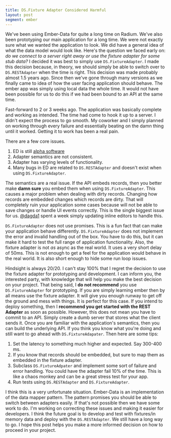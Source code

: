 ```yaml
---
title: DS.Fixture Adapter Considered Harmful
layout: post
segment: ember
---
```


We've been using Ember-Data for quite a long time on Radium. We've
also been prototyping our main application for a long time. We were
not exactly sure what we wanted the application to look. We did have a
general idea of what the data model would look like. Here's the
question we faced early on: *do we connect to a server right away or
use the fixture adapter for some stub data?* I decided it was best to
simply use `DS.FixtureAdapter`. I made this decision because, in
theory, we should simply be able to switch over to `DS.RESTAdapter`
when the time is right. This decision was made probably almost 1.5
years ago. Since then we've gone through many versions as we finally
came to idea of how the user facing application should behave. The
ember app was simply using local data the whole time. It would not
have been possible for us to do this if we had been bound to an API at
the same time.

Fast-forward to 2 or 3 weeks ago. The application was basically
complete and working as intended. The time had come to hook it up to a
server. I didn't expect the process to go smooth. My coworker and I
simply planned on working through every failure and essentially
beating on the damn thing until it worked. Getting it to work has been
a real pain.

There are a few core issues.

1. ED is still [alpha software](/2013/05/ember-data-is-pre-alpha-software/)
2. Adapter semantics are not consistent.
3. Adapter has varying levels of functionality.
4. Many bugs in ED are related to `DS.RESTAdapter` and doesn't exist
   when using `DS.FixtureAdapter`.

The semantics are a real issue. If the API embeds records, then you
better make **damn sure** you embed them when using
`DS.FixtureAdapter`. This causes a major problem when dealing with
dirty records. Changing how records are embedded changes which records
are dirty. That will completely ruin your application some cases
because will not be able to save changes or handle UI events
correctly. This is the single biggest issue for us.
[@dagda1](http://twitter.com/dagda1) spent a week simply updating
inline editors to handle this.

`DS.FixtureAdapter` does not use promises. This is a fun fact that can
make your application behave differently. `DS.FixtureAdapter` does not
implement the error and invalid handling out of the box. You have to
do this, but it can make it hard to test the full range of application
functionality. Also, the fixture adapter is not *as* async as the
real world. It uses a very short delay of 50ms. This is not enough to
get a feel for the application would behave in the real world. It is
also short enough to hide some run loop issues.

Hindsight is always 20/20. I can't stay 100% that I regret the
decision to use the fixture adapter for prototyping and development. I
can inform you, the interested party, with knowledge that will help
you make the best decision on your project. That being said, I **do
not recommend** you use `DS.FixtureAdapter` for prototyping.  If you
are simply learning ember then by all means use the fixture adapter.
It will give you enough runway to get off the ground and mess with
things. It is perfect for this case. If you intend to deploy
something, then I **recommend you get started with the REST Adapter**
as soon as possible. However, this does not mean you have to commit to
an API. Simply create a dumb server that stores what the client sends
it. Once you are familiar with the application's semantics, then you
can build the underlying API. If you think you know what you're doing
and still want to go ahead with `DS.FixtureAdapater`. Then here are
some tips:

1. Set the latency to something much higher and expected. Say 300-400
   ms.
2. If you know that records should be embedded, but sure to map them
   as embedded in the fixture adapter.
3. Subclass `DS.FixtureAdpater` and implement some sort of failure and
   error handling. You could have the adapter fail 10% of the time.
   This is like a chaos monkey and can be a great stress test for your
   app.
4. Run tests using `DS.RESTAdapter` and `DS.FixtureAdapter`.

I think this is a very unfortunate situation. Ember-Data is an
implementation of the data mapper pattern. The pattern promises you
should be able to switch between adapters easily. If that's not
possible then we have some work to do. I'm working on correcting these
issues and making it easier for developers. I think the future goal is
to develop and test with fixtures/in memory data and deploy with the
`DS.RESTAdapter`. We still have a long way to go. I hope this post
helps you make a more informed decision on how to proceed in your
project.
